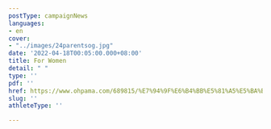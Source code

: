 ```yaml
---
postType: campaignNews
languages:
- en
cover:
- "../images/24parentsog.jpg"
date: '2022-04-18T00:05:00.000+08:00'
title: For Women
detail: " "
type: ''
pdf: ''
href: https://www.ohpama.com/689815/%E7%94%9F%E6%B4%BB%E5%81%A5%E5%BA%B7/%E5%81%A5%E5%BA%B7%E7%99%BE%E7%A7%91/%e9%bc%bb%e5%92%bd%e7%99%8c-%e6%97%a9%e6%9c%9f%e7%af%a9%e6%9f%a5/
slug: ''
athleteType: ''

---
```

